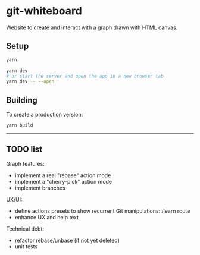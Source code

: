 # git-whiteboard

Website to create and interact with a graph drawn with HTML canvas.

## Setup

```bash
yarn

yarn dev
# or start the server and open the app in a new browser tab
yarn dev -- --open
```

## Building

To create a production version:

```bash
yarn build
```

---
## TODO list

Graph features:

- implement a real "rebase" action mode
- implement a "cherry-pick" action mode
- implement branches

UX/UI:

- define actions presets to show recurrent Git manipulations: /learn route
- enhance UX and help text

Technical debt:

- refactor rebase/unbase (if not yet deleted)
- unit tests
